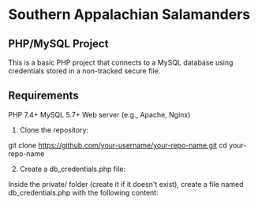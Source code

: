# Southern Appalachian Salamanders
## PHP/MySQL Project
This is a basic PHP project that connects to a MySQL database using credentials stored in a non-tracked secure file.

## Requirements
PHP 7.4+
MySQL 5.7+
Web server (e.g., Apache, Nginx)

1. Clone the repository:

git clone https://github.com/your-username/your-repo-name.git
cd your-repo-name

2. Create a db_credentials.php file:

Inside the private/ folder (create it if it doesn't exist), create a file named
db_credentials.php with the following content:
<?php define("DBSERVER", ""); define("DBUSER", ""); define("DBPASS", "");
define("DBNAME", "");

Fill in the appropriate values for your MySQL setup.

3. Protect your credentials:

Make sure db_credentials.php is listed in your .gitignore file so it is not
committed to version control:

/private/db_credentials.php

The program is written so the initialize.php will always include the
db_credentials.php file.